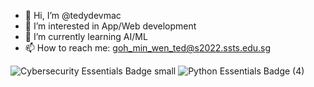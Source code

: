 - 👋 Hi, I’m @tedydevmac
- 👀 I’m interested in App/Web development 
- 🌱 I’m currently learning AI/ML
- 📫 How to reach me: goh_min_wen_ted@s2022.ssts.edu.sg

![Cybersecurity Essentials Badge small](https://github.com/tedydevmac/tedydevmac/assets/127374756/a8144192-8b3c-4a40-97c7-504569320dd1) 
![Python Essentials Badge (4)](https://github.com/user-attachments/assets/2eff4157-cef0-47f9-ba77-1913cb70d180)
